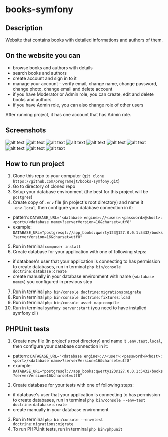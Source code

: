 # books-symfony

## Description
Website that contains books with detailed informations and authors of them.

## On the website you can
- browse books and authors with details
- search books and authors
- create account and sign in to it
- manage your account - verify email, change name, change password, change photo, change email and delete account
- if you have Moderator or Admin role, you can create, edit and delete books and authors
- if you have Admin role, you can also change role of other users

After running project, it has one account that has Admin role.

## Screenshots
![alt text](https://github.com/programejt/books-symfony/blob/main/screenshots/screenshot-1.png)
![alt text](https://github.com/programejt/books-symfony/blob/main/screenshots/screenshot-2.png)
![alt text](https://github.com/programejt/books-symfony/blob/main/screenshots/screenshot-3.png)
![alt text](https://github.com/programejt/books-symfony/blob/main/screenshots/screenshot-4.png)
![alt text](https://github.com/programejt/books-symfony/blob/main/screenshots/screenshot-5.png)
![alt text](https://github.com/programejt/books-symfony/blob/main/screenshots/screenshot-6.png)
![alt text](https://github.com/programejt/books-symfony/blob/main/screenshots/screenshot-7.png)
![alt text](https://github.com/programejt/books-symfony/blob/main/screenshots/screenshot-8.png)
![alt text](https://github.com/programejt/books-symfony/blob/main/screenshots/screenshot-9.png)
![alt text](https://github.com/programejt/books-symfony/blob/main/screenshots/screenshot-10.png)

## How to run project
1. Clone this repo to your computer (`git clone https://github.com/programejt/books-symfony.git`)
2. Go to directory of cloned repo
3. Setup your database environment (the best for this project will be `postgres`)
4. Create copy of `.env` file (in project's root directory) and name it `.env.local`, then configure your database connection in it:
  - pattern: `DATABASE_URL="<database engine>://<user>:<password>@<host>:<port>/<database name>?serverVersion=16&charset=utf8"`
  - example: `DATABASE_URL="postgresql://app_books:qwerty123@127.0.0.1:5432/books?serverVersion=16&charset=utf8"`
5. Run in terminal `composer install`
6. Create database for your application with one of following steps:
  - if database's user that your application is connecting to has permission to create databases, run in terminal `php bin/console doctrine:database:create`
  - create manually in your database environment with name (`<database name>`) you configured in previous step
7. Run in terminal `php bin/console doctrine:migrations:migrate`
8. Run in terminal `php bin/console doctrine:fixtures:load`
9. Run in terminal `php bin/console asset-map:compile`
10. Run in terminal `symfony server:start` (you need to have installed symfony cli)

## PHPUnit tests
1. Create new file (in project's root directory) and name it `.env.test.local`, then configure your database connection in it:
  - pattern: `DATABASE_URL="<database engine>://<user>:<password>@<host>:<port>/<database name>?serverVersion=16&charset=utf8"`
  - example: `DATABASE_URL="postgresql://app_books:qwerty123@127.0.0.1:5432/books?serverVersion=16&charset=utf8"`
2. Create database for your tests with one of following steps:
  - if database's user that your application is connecting to has permission to create databases, run in terminal `php bin/console --env=test doctrine:database:create`
  - create manually in your database environment
3. Run in terminal `php bin/console --env=test doctrine:migrations:migrate`
4. To run PHPUnit tests, run in terminal `php bin/phpunit`
